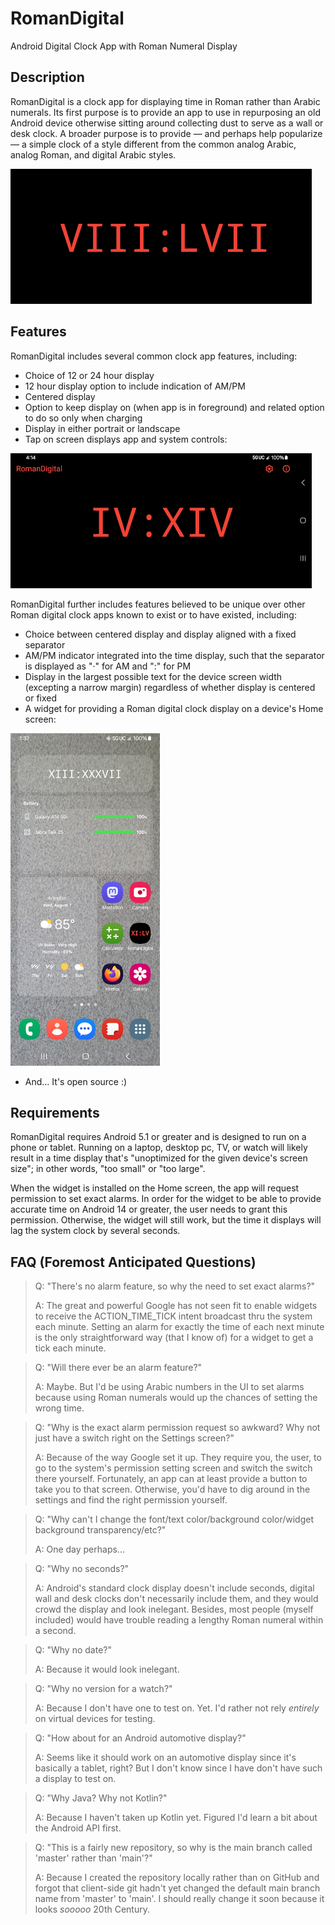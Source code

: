 # RomanDigital

Android Digital Clock App with Roman Numeral Display

## Description

RomanDigital is a clock app for displaying time in Roman rather than Arabic numerals.
Its first purpose is to provide an app to use in repurposing an old Android device otherwise sitting
around collecting dust to serve as a wall or desk clock. A broader purpose is to provide — and
perhaps help popularize — a simple clock of a style different from the
common analog Arabic, analog Roman, and digital Arabic styles.

![Landscape screenshot of phone showing RomanDigital app displaying time as VIII:LVII](/.github/images/Screenshot_20240703_205732_RomanDigital_2.jpg)

## Features

RomanDigital includes several common clock app features, including:
* Choice of 12 or 24 hour display
* 12 hour display option to include indication of AM/PM
* Centered display
* Option to keep display on (when app is in foreground) and related option to do so only when charging
* Display in either portrait or landscape
* Tap on screen displays app and system controls:

![Landscape screenshot of phone showing system bars and RomanDigital app displaying time as IV:XIV with toolbar containing gear and info icons](/.github/images/Screenshot_20240726_0_RomanDigital_2.jpg)

RomanDigital further includes features believed to be unique over other Roman digital clock apps
known to exist or to have existed, including:
* Choice between centered display and display aligned with a fixed separator
* AM/PM indicator integrated into the time display, such that the separator is displayed as "·" for AM and ":" for PM
* Display in the largest possible text for the device screen width (excepting a narrow margin) regardless of whether display is centered or fixed
* A widget for providing a Roman digital clock display on a device's Home screen:

![Portrait screenshot of phone Home screen showing RomanDigital widget](/.github/images/Screenshot_20240807_133709_One_UI_Home.jpg)

* And... It's open source :)

## Requirements

RomanDigital requires Android 5.1 or greater and is designed to run on a phone or tablet. Running on
a laptop, desktop pc, TV, or watch will likely result in a time display that's "unoptimized for the
given device's screen size"; in other words, "too small" or "too large".

When the widget is installed on the Home screen, the app will request permission to set exact alarms.
In order for the widget to be able to provide accurate time on Android 14 or greater, the user needs
to grant this permission. Otherwise, the widget will still work, but the time it displays
will lag the system clock by several seconds.

## FAQ (Foremost Anticipated Questions)

> Q: "There's no alarm feature, so why the need to set exact alarms?"
> 
> A: The great and powerful Google has not seen fit to enable widgets to receive the ACTION_TIME_TICK intent broadcast thru the system each minute. Setting an alarm for exactly the time of each next minute is the only straightforward way (that I know of) for a widget to get a tick each minute. 

> Q: "Will there ever be an alarm feature?"
> 
> A: Maybe. But I'd be using Arabic numbers in the UI to set alarms because using Roman numerals would up the chances of setting the wrong time.  

> Q: "Why is the exact alarm permission request so awkward? Why not just have a switch right on the Settings screen?"
> 
> A: Because of the way Google set it up. They require you, the user, to go to the system's permission setting screen and switch the switch there yourself. Fortunately, an app can at least provide a button to take you to that screen. Otherwise, you'd have to dig around in the settings and find the right permission yourself.

> Q: "Why can't I change the font/text color/background color/widget background transparency/etc?"
> 
> A: One day perhaps...

> Q: "Why no seconds?"
> 
> A: Android's standard clock display doesn't include seconds, digital wall and desk clocks don't necessarily include them, and they would crowd the display and look inelegant. Besides, most people (myself included) would have trouble reading a lengthy Roman numeral within a second.

> Q: "Why no date?"
> 
> A: Because it would look inelegant.

> Q: "Why no version for a watch?"
> 
> A: Because I don't have one to test on. Yet. I'd rather not rely *entirely* on virtual devices for testing.

> Q: "How about for an Android automotive display?"
> 
> A: Seems like it should work on an automotive display since it's basically a tablet, right? But I don't know since I have don't have such a display to test on.

> Q: "Why Java? Why not Kotlin?"
> 
> A: Because I haven't taken up Kotlin yet. Figured I'd learn a bit about the Android API first.

> Q: "This is a fairly new repository, so why is the main branch called 'master' rather than 'main'?"
> 
> A: Because I created the repository locally rather than on GitHub and forgot that client-side git hadn't yet changed the default main branch name from 'master' to 'main'. I should really change it soon because it looks *sooooo* 20th Century.